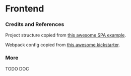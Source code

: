 # Frontend

### Credits and References

Project structure copied from [this awesome SPA example](https://github.com/rtfeldman/elm-spa-example).

Webpack config copied from [this awesome kickstarter](https://github.com/simonh1000/elm-webpack-starter).

### More 

TODO DOC
